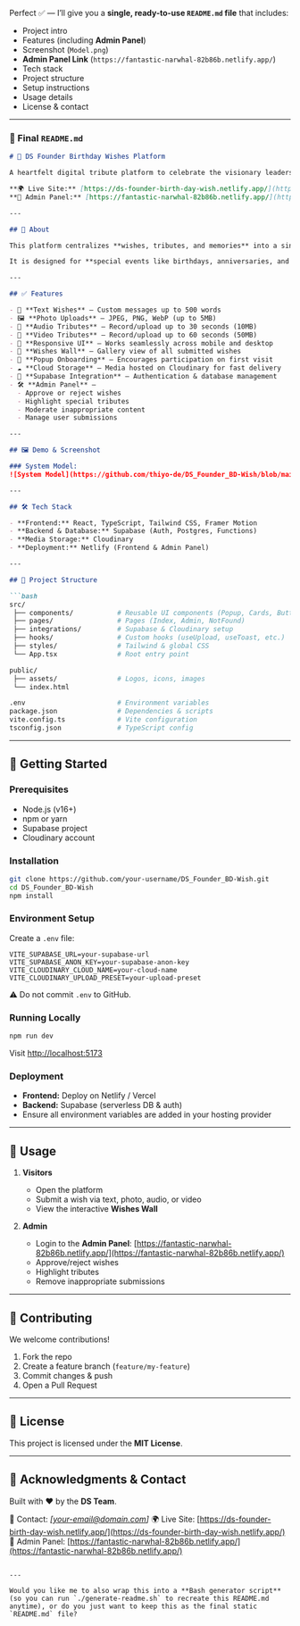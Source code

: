 Perfect ✅ — I’ll give you a **single, ready-to-use `README.md` file** that includes:

* Project intro
* Features (including **Admin Panel**)
* Screenshot (`Model.png`)
* **Admin Panel Link** (`https://fantastic-narwhal-82b86b.netlify.app/`)
* Tech stack
* Project structure
* Setup instructions
* Usage details
* License & contact

---

### 📄 Final `README.md`

````markdown
# 🎉 DS Founder Birthday Wishes Platform

A heartfelt digital tribute platform to celebrate the visionary leadership of the DS Founder by collecting wishes, messages, photos, audio, and video from team, partners, and community.

**🌍 Live Site:** [https://ds-founder-birth-day-wish.netlify.app/](https://ds-founder-birth-day-wish.netlify.app/)  
**🔐 Admin Panel:** [https://fantastic-narwhal-82b86b.netlify.app/](https://fantastic-narwhal-82b86b.netlify.app/)

---

## 🧾 About

This platform centralizes **wishes, tributes, and memories** into a single digital hub. Contributors can send their messages in **text, image, audio, or video** format.  

It is designed for **special events like birthdays, anniversaries, and memorials**. The platform ensures that every memory is preserved in an elegant and interactive way.

---

## ✅ Features

- 📝 **Text Wishes** – Custom messages up to 500 words  
- 🖼 **Photo Uploads** – JPEG, PNG, WebP (up to 5MB)  
- 🎤 **Audio Tributes** – Record/upload up to 30 seconds (10MB)  
- 🎥 **Video Tributes** – Record/upload up to 60 seconds (50MB)  
- 📱 **Responsive UI** – Works seamlessly across mobile and desktop  
- 🎉 **Wishes Wall** – Gallery view of all submitted wishes  
- 🔔 **Popup Onboarding** – Encourages participation on first visit  
- ☁️ **Cloud Storage** – Media hosted on Cloudinary for fast delivery  
- 🔐 **Supabase Integration** – Authentication & database management  
- 🛠 **Admin Panel** –  
  - Approve or reject wishes  
  - Highlight special tributes  
  - Moderate inappropriate content  
  - Manage user submissions  

---

## 🖼 Demo & Screenshot

### System Model:
![System Model](https://github.com/thiyo-de/DS_Founder_BD-Wish/blob/main/Model.png)

---

## 🛠 Tech Stack

- **Frontend:** React, TypeScript, Tailwind CSS, Framer Motion  
- **Backend & Database:** Supabase (Auth, Postgres, Functions)  
- **Media Storage:** Cloudinary  
- **Deployment:** Netlify (Frontend & Admin Panel)  

---

## 📁 Project Structure

```bash
src/
 ├── components/           # Reusable UI components (Popup, Cards, Buttons, etc.)
 ├── pages/                # Pages (Index, Admin, NotFound)
 ├── integrations/         # Supabase & Cloudinary setup
 ├── hooks/                # Custom hooks (useUpload, useToast, etc.)
 ├── styles/               # Tailwind & global CSS
 └── App.tsx               # Root entry point

public/
 ├── assets/               # Logos, icons, images
 └── index.html

.env                       # Environment variables
package.json               # Dependencies & scripts
vite.config.ts             # Vite configuration
tsconfig.json              # TypeScript config
````

---

## 🚀 Getting Started

### Prerequisites

* Node.js (v16+)
* npm or yarn
* Supabase project
* Cloudinary account

### Installation

```bash
git clone https://github.com/your-username/DS_Founder_BD-Wish.git
cd DS_Founder_BD-Wish
npm install
```

### Environment Setup

Create a `.env` file:

```env
VITE_SUPABASE_URL=your-supabase-url
VITE_SUPABASE_ANON_KEY=your-supabase-anon-key
VITE_CLOUDINARY_CLOUD_NAME=your-cloud-name
VITE_CLOUDINARY_UPLOAD_PRESET=your-upload-preset
```

⚠️ Do not commit `.env` to GitHub.

### Running Locally

```bash
npm run dev
```

Visit [http://localhost:5173](http://localhost:5173)

### Deployment

* **Frontend:** Deploy on Netlify / Vercel
* **Backend:** Supabase (serverless DB & auth)
* Ensure all environment variables are added in your hosting provider

---

## 🎯 Usage

1. **Visitors**

   * Open the platform
   * Submit a wish via text, photo, audio, or video
   * View the interactive **Wishes Wall**

2. **Admin**

   * Login to the **Admin Panel**: [https://fantastic-narwhal-82b86b.netlify.app/](https://fantastic-narwhal-82b86b.netlify.app/)
   * Approve/reject wishes
   * Highlight tributes
   * Remove inappropriate submissions

---

## 👥 Contributing

We welcome contributions!

1. Fork the repo
2. Create a feature branch (`feature/my-feature`)
3. Commit changes & push
4. Open a Pull Request

---

## 📝 License

This project is licensed under the **MIT License**.

---

## 🙏 Acknowledgments & Contact

Built with ❤️ by the **DS Team**.

📧 Contact: *[[your-email@domain.com](mailto:your-email@domain.com)]*
🌍 Live Site: [https://ds-founder-birth-day-wish.netlify.app/](https://ds-founder-birth-day-wish.netlify.app/)
🔐 Admin Panel: [https://fantastic-narwhal-82b86b.netlify.app/](https://fantastic-narwhal-82b86b.netlify.app/)

```

---

Would you like me to also wrap this into a **Bash generator script** (so you can run `./generate-readme.sh` to recreate this README.md anytime), or do you just want to keep this as the final static `README.md` file?
```
